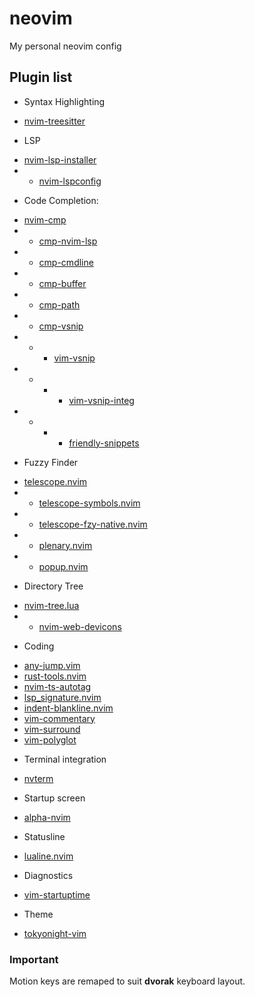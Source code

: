 # neovim

My personal neovim config

## Plugin list

* Syntax Highlighting
- [nvim-treesitter](https://www.github.com/nvim-treesitter/nvim-treesitter.git)

* LSP
- [nvim-lsp-installer](https://www.github.com/williamboman/nvim-lsp-installer.git)
- - [nvim-lspconfig](https://www.github.com/neovim/nvim-lspconfig.git)

* Code Completion:
- [nvim-cmp](https://www.github.com/hrsh7th/nvim-cmp.git)
- - [cmp-nvim-lsp](https://www.github.com/hrsh7th/cmp-nvim-lsp.git)
- - [cmp-cmdline](https://www.github.com/hrsh7th/cmp-cmdline.git)
- - [cmp-buffer](https://www.github.com/hrsh7th/cmp-buffer.git)
- - [cmp-path](https://www.github.com/hrsh7th/cmp-path.git)
- - [cmp-vsnip](https://www.github.com/hrsh7th/cmp-vsnip.git)
- - - [vim-vsnip](https://www.github.com/hrsh7th/vim-vsnip.git)
- - - - [vim-vsnip-integ](https://www.github.com/hrsh7th/vim-vsnip-integ.git)
- - - - [friendly-snippets](https://www.github.com/rafamadriz/friendly-snippets.git)

* Fuzzy Finder
- [telescope.nvim](https://www.github.com/nvim-telescope/telescope.nvim.git)
- - [telescope-symbols.nvim](https://www.github.com/nvim-telescope/telescope-symbols.nvim.git)
- - [telescope-fzy-native.nvim](https://www.github.com/nvim-telescope/telescope-fzy-native.nvim.git)
- - [plenary.nvim](https://www.github.com/nvim-lua/plenary.nvim.git)
- - [popup.nvim](https://www.github.com/nvim-lua/popup.nvim.git)

* Directory Tree
- [nvim-tree.lua](https://www.github.com/kyazdani42/nvim-tree.lua.git)
- - [nvim-web-devicons](https://www.github.com/kyazdani42/nvim-web-devicons.git)

* Coding
- [any-jump.vim](https://www.github.com/pechorin/any-jump.vim.git)
- [rust-tools.nvim](https://www.github.com/simrat39/rust-tools.nvim.git)
- [nvim-ts-autotag](https://www.github.com/windwp/nvim-ts-autotag.git)
- [lsp_signature.nvim](https://www.github.com/ray-x/lsp_signature.nvim.git)
- [indent-blankline.nvim](https://www.github.com/lukas-reineke/indent-blankline.nvim.git)
- [vim-commentary](https://www.github.com/tpope/vim-commentary.git)
- [vim-surround](https://www.github.com/tpope/vim-surround.git)
- [vim-polyglot](https://www.github.com/sheerun/vim-polyglot.git)

* Terminal integration
- [nvterm](https://www.github.com/NvChad/nvterm.git)

* Startup screen
- [alpha-nvim](https://www.github.com/goolord/alpha-nvim.git)

* Statusline
- [lualine.nvim](https://www.github.com/nvim-lualine/lualine.nvim.git)

* Diagnostics
- [vim-startuptime](https://www.github.com/dstein64/vim-startuptime.git)

* Theme
- [tokyonight-vim](https://www.github.com/ghifarit53/tokyonight-vim.git)

### Important

Motion keys are remaped to suit **dvorak** keyboard layout.
